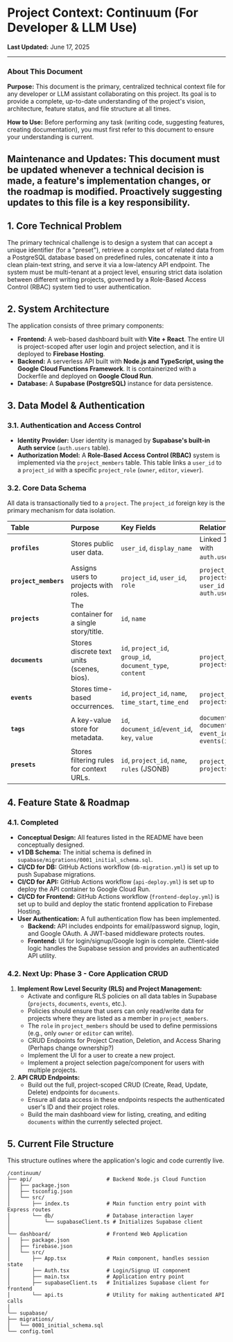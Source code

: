 # Project Context: Continuum (For Developer & LLM Use)
**Last Updated:** June 17, 2025

---
### **About This Document**

**Purpose:** This document is the primary, centralized technical context file for any developer or LLM assistant collaborating on this project. Its goal is to provide a complete, up-to-date understanding of the project's vision, architecture, feature status, and file structure at all times.

**How to Use:** Before performing any task (writing code, suggesting features, creating documentation), you must first refer to this document to ensure your understanding is current.

**Maintenance and Updates:** This document must be updated whenever a technical decision is made, a feature's implementation changes, or the roadmap is modified. Proactively suggesting updates to this file is a key responsibility.
---

## 1. Core Technical Problem

The primary technical challenge is to design a system that can accept a unique identifier (for a "preset"), retrieve a complex set of related data from a PostgreSQL database based on predefined rules, concatenate it into a clean plain-text string, and serve it via a low-latency API endpoint. The system must be multi-tenant at a project level, ensuring strict data isolation between different writing projects, governed by a Role-Based Access Control (RBAC) system tied to user authentication.

## 2. System Architecture

The application consists of three primary components:

* **Frontend:** A web-based dashboard built with **Vite + React**. The entire UI is project-scoped after user login and project selection, and it is deployed to **Firebase Hosting**.
* **Backend:** A serverless API built with **Node.js and TypeScript, using the Google Cloud Functions Framework**. It is containerized with a Dockerfile and deployed on **Google Cloud Run**.
* **Database:** A **Supabase (PostgreSQL)** instance for data persistence.

## 3. Data Model & Authentication

### 3.1. Authentication and Access Control

* **Identity Provider:** User identity is managed by **Supabase's built-in Auth service** (`auth.users` table).
* **Authorization Model:** A **Role-Based Access Control (RBAC)** system is implemented via the `project_members` table. This table links a `user_id` to a `project_id` with a specific `project_role` (`owner`, `editor`, `viewer`).

### 3.2. Core Data Schema

All data is transactionally tied to a `project`. The `project_id` foreign key is the primary mechanism for data isolation.

| Table             | Purpose                                     | Key Fields                                      | Relationships                                               |
| :---------------- | :------------------------------------------ | :---------------------------------------------- | :---------------------------------------------------------- |
| **`profiles`** | Stores public user data.                    | `user_id`, `display_name`                       | Linked 1-to-1 with `auth.users(id)`.                        |
| **`project_members`**| Assigns users to projects with roles.       | `project_id`, `user_id`, `role`                 | `project_id` → `projects(id)` <br> `user_id` → `auth.users(id)` |
| **`projects`** | The container for a single story/title.     | `id`, `name`                                    |                                                             |
| **`documents`** | Stores discrete text units (scenes, bios).  | `id`, `project_id`, `group_id`, `document_type`, `content` | `project_id` → `projects(id)`                               |
| **`events`** | Stores time-based occurrences.              | `id`, `project_id`, `name`, `time_start`, `time_end` | `project_id` → `projects(id)`                               |
| **`tags`** | A key-value store for metadata.             | `id`, `document_id`/`event_id`, `key`, `value`  | `document_id` → `documents(id)` <br> `event_id` → `events(id)` |
| **`presets`** | Stores filtering rules for context URLs.    | `id`, `project_id`, `name`, `rules` (JSONB)     | `project_id` → `projects(id)`                               |

## 4. Feature State & Roadmap

### 4.1. Completed

* **Conceptual Design:** All features listed in the README have been conceptually designed.
* **v1 DB Schema:** The initial schema is defined in `supabase/migrations/0001_initial_schema.sql`.
* **CI/CD for DB:** GitHub Actions workflow (`db-migration.yml`) is set up to push Supabase migrations.
* **CI/CD for API:** GitHub Actions workflow (`api-deploy.yml`) is set up to deploy the API container to Google Cloud Run.
* **CI/CD for Frontend:** GitHub Actions workflow (`frontend-deploy.yml`) is set up to build and deploy the static frontend application to Firebase Hosting.
* **User Authentication:** A full authentication flow has been implemented.
    * **Backend:** API includes endpoints for email/password signup, login, and Google OAuth. A JWT-based middleware protects routes.
    * **Frontend:** UI for login/signup/Google login is complete. Client-side logic handles the Supabase session and provides an authenticated API utility.

### 4.2. Next Up: Phase 3 - Core Application CRUD

1.  **Implement Row Level Security (RLS) and Project Management:**
    * Activate and configure RLS policies on all data tables in Supabase (`projects`, `documents`, `events`, etc.).
    * Policies should ensure that users can only read/write data for projects where they are listed as a member in `project_members`.
    * The `role` in `project_members` should be used to define permissions (e.g., only `owner` or `editor` can write).
    * CRUD Endpoints for Project Creation, Deletion, and Access Sharing (Perhaps change ownership?)
    * Implement the UI for a user to create a new project.
    * Implement a project selection page/component for users with multiple projects.
2.  **API CRUD Endpoints:**
    * Build out the full, project-scoped CRUD (Create, Read, Update, Delete) endpoints for `documents`.
    * Ensure all data access in these endpoints respects the authenticated user's ID and their project roles.
    * Build the main dashboard view for listing, creating, and editing `documents` within the currently selected project.

## 5. Current File Structure

This structure outlines where the application's logic and code currently live.

```
/continuum/
├── api/                        # Backend Node.js Cloud Function
│   ├── package.json
│   ├── tsconfig.json
│   └── src/
│       ├── index.ts            # Main function entry point with Express routes
│       └── db/                 # Database interaction layer
│           └── supabaseClient.ts # Initializes Supabase client
│
└── dashboard/                  # Frontend Web Application
│   ├── package.json
│   ├── firebase.json
│   └── src/
│       ├── App.tsx             # Main component, handles session state
│       ├── Auth.tsx            # Login/Signup UI component
│       ├── main.tsx            # Application entry point
│       ├── supabaseClient.ts   # Initializes Supabase client for frontend
│       └── api.ts              # Utility for making authenticated API calls
│
└── supabase/
├── migrations/
│   └── 0001_initial_schema.sql
└── config.toml
```

